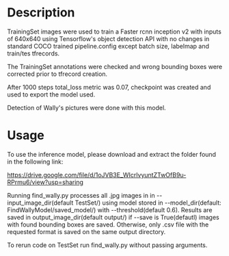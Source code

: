 # Description

TrainingSet images were used to train a Faster rcnn inception v2 with inputs of 640x640 using Tensorflow's object detection API with no changes in standard COCO trained pipeline.config except batch size, labelmap and train/tes tfrecords.

The TrainingSet annotations were checked and wrong bounding boxes were corrected prior to tfrecord creation.

After 1000 steps total_loss metric was 0.07, checkpoint was created and used to export the model used.

Detection of Wally's pictures were done with this model.



# Usage

To use the inference model, please download and extract the folder found in the following link:

https://drive.google.com/file/d/1oJVB3E_WIcrlvyuntZTwOfB9u-RPrmu6/view?usp=sharing

Running find_wally.py processes all .jpg images in in --input_image_dir(default TestSet/) using model stored in --model_dir(default: FindWallyModel/saved_model/) with --threshold(default 0.6). Results are saved in output_image_dir(default output/) if --save is True(defautl) images with found bounding boxes are saved. Otherwise, only .csv file with the requested format is saved on the same output directory.

To rerun code on TestSet run find_wally.py without passing arguments.

